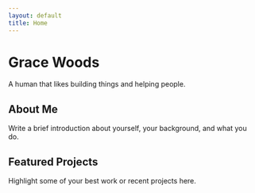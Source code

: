 ```yaml
---
layout: default
title: Home
---
```


<div class="hero">
    <h1>Grace Woods</h1>
    <p>A human that likes building things and helping people.</p>
</div>

<section>
    <h2>About Me</h2>
    <p>Write a brief introduction about yourself, your background, and what you do.</p>
</section>

<section>
    <h2>Featured Projects</h2>
    <p>Highlight some of your best work or recent projects here.</p>
</section>
